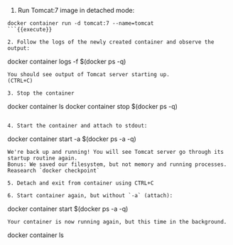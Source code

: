 1. Run Tomcat:7 image in detached mode:

```
docker container run -d tomcat:7 --name=tomcat
```{{execute}}

2. Follow the logs of the newly created container and observe the output:

```
docker container logs -f $(docker ps -q)
```{{execute}}
You should see output of Tomcat server starting up.
(CTRL+C)
	
3. Stop the container

```
docker container ls
docker container stop $(docker ps -q)
```{{execute}}

4. Start the container and attach to stdout:

```
docker container start -a $(docker ps -a -q)
```{{execute}}
We're back up and running! You will see Tomcat server go through its startup routine again. 
Bonus: We saved our filesystem, but not memory and running processes. Reasearch `docker checkpoint`

5. Detach and exit from container using CTRL+C

6. Start container again, but without `-a` (attach):

```
docker container start $(docker ps -a -q)
```{{execute}}
Your container is now running again, but this time in the background.
```
docker container ls
```{{execute}}